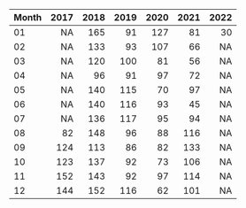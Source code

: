 |Month | 2017| 2018| 2019| 2020| 2021| 2022|
|:-----|----:|----:|----:|----:|----:|----:|
|01    |   NA|  165|   91|  127|   81|   30|
|02    |   NA|  133|   93|  107|   66|   NA|
|03    |   NA|  120|  100|   81|   56|   NA|
|04    |   NA|   96|   91|   97|   72|   NA|
|05    |   NA|  140|  115|   70|   97|   NA|
|06    |   NA|  140|  116|   93|   45|   NA|
|07    |   NA|  136|  117|   95|   94|   NA|
|08    |   82|  148|   96|   88|  116|   NA|
|09    |  124|  113|   86|   82|  133|   NA|
|10    |  123|  137|   92|   73|  106|   NA|
|11    |  152|  143|   92|   97|  114|   NA|
|12    |  144|  152|  116|   62|  101|   NA|
